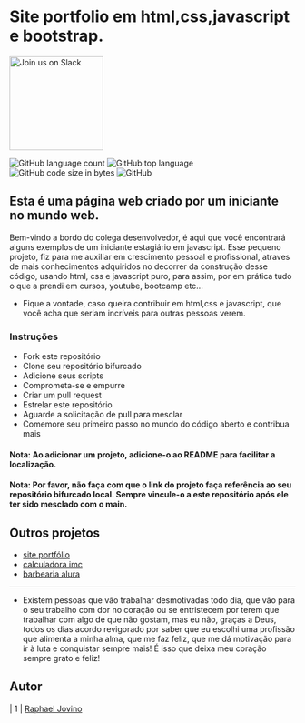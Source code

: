 # Site portfolio em html,css,javascript e bootstrap.

<a href="https://join.slack.com/t/ngc-goz8665/shared_invite/zt-r01kumfq-dQUT3c95BxEP_fnk4yJFfQ">
<img alt="Join us on Slack" src="https://raw.githubusercontent.com/netlify/netlify-cms/master/website/static/img/slack.png" width="165"/>
</a>

![GitHub language count](https://img.shields.io/github/languages/count/RaphaelJovino/portfolio.github.io)
![GitHub top language](https://img.shields.io/github/languages/top/RaphaelJovino/portfolio.github.io)
![GitHub code size in bytes](https://img.shields.io/github/languages/code-size/RaphaelJovino/portfolio.github.io)
![GitHub](https://img.shields.io/github/license/RaphaelJovino/portfolio.github.io)

## Esta é uma página web criado por um iniciante no mundo web.

Bem-vindo a bordo do colega desenvolvedor, é aqui que você encontrará alguns exemplos de um iniciante estagiário em javascript. Esse pequeno projeto, fiz para me auxiliar em crescimento pessoal e profissional, atraves de mais conhecimentos adquiridos no decorrer da construção desse código, usando html, css e javascript puro, para assim, por em prática tudo o que a prendi em cursos, youtube, bootcamp etc...

- Fique a vontade, caso queira contribuir  em html,css e javascript, que você acha que seriam incríveis para outras pessoas verem.

### Instruções

- Fork este repositório
- Clone seu repositório bifurcado
- Adicione seus scripts
- Comprometa-se e empurre
- Criar um pull request
- Estrelar este repositório
- Aguarde a solicitação de pull para mesclar
- Comemore seu primeiro passo no mundo do código aberto e contribua mais

#### Nota: Ao adicionar um projeto, adicione-o ao README para facilitar a localização.

#### Nota: Por favor, não faça com que o link do projeto faça referência ao seu repositório bifurcado local. Sempre vincule-o a este repositório após ele ter sido mesclado com o main.

## Outros projetos

- [site portfólio](https://raphaeljovino.github.io/portfolio.github.io/)
- [calculadora imc](https://raphaeljovino.github.io/calcula-imc.github.io/)
- [barbearia alura](https://raphaeljovino.github.io/barbearia-alura.github.io/)

---

- Existem pessoas que vão trabalhar desmotivadas todo dia, que vão para o seu trabalho com dor no coração ou se entristecem por terem que trabalhar com algo de que não gostam, mas eu não, graças a Deus, todos os dias acordo revigorado por saber que eu escolhi uma profissão que alimenta a minha alma, que me faz feliz, que me dá motivação para ir à luta e conquistar sempre mais! É isso que deixa meu coração sempre grato e feliz!

## Autor
| 1 | [Raphael Jovino](https://github.com/RaphaelJovino)
